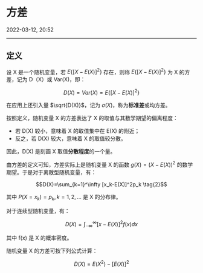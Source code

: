 # 方差

2022-03-12, 20:52
***

## 定义

设 X 是一个随机变量，若 $E\{[X-E(X)]^2\}$ 存在，则称 $E\{[X-E(X)]^2\}$ 为 X 的方差，记为 D（X）或 Var(X)，即：

$$D(X)=Var(X)=E\{[X-E(X)]^2\} \tag{1}$$

在应用上还引入量 $\sqrt{D(X)}$，记为 $\sigma (X)$，称为**标准差**或均方差。

按照定义，随机变量 X 的方差表达了 X 的取值与其数学期望的偏离程度：

- 若 D(X) 较小，意味着 X 的取值集中在 E(X) 的附近；
- 反之，若 D(X) 较大，意味着 X 的取值较分散。

因此，D(X) 是刻画 X 取值**分散程度**的一个量。

由方差的定义可知，方差实际上是随机变量 X 的函数 $g(X)=(X-E(X))^2$ 的数学期望。于是对于离散型随机变量，有：

$$D(X)=\sum_{k=1}^\infty [x_k-E(X)]^2p_k \tag{2}$$

其中 $P(X=x_k)=p_k, k=1,2,...$ 是 X 的分布律。

对于连续型随机变量，有：

$$D(X)=\int _{-\infty}^{\infty}[x-E(X)]^2f(x)dx \tag{3}$$

其中 f(x) 是 X 的概率密度。

随机变量 X 的方差可按下列公式计算：

$$D(X)=E(X^2)-[E(X)]^2$$